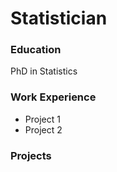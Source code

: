 # Statistician
### Education
PhD in Statistics
### Work Experience
- Project 1
- Project 2
### Projects

